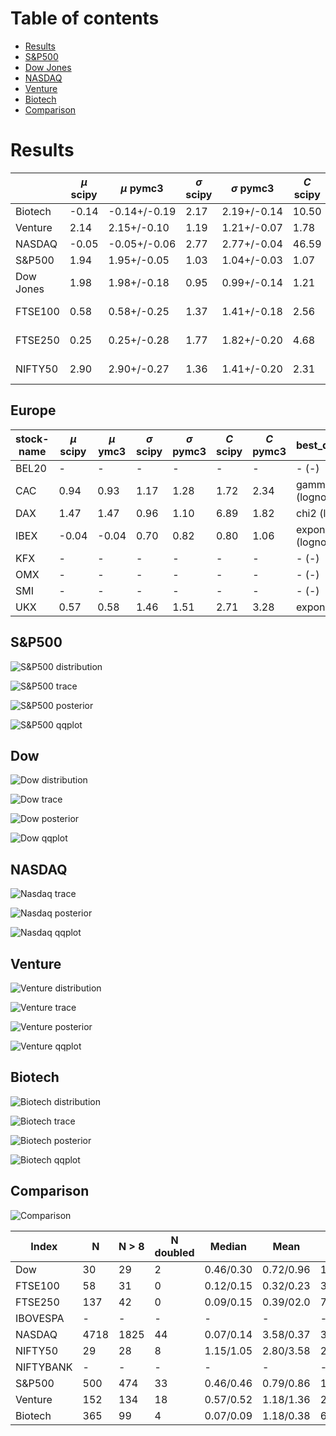 
Table of contents
=================
- [Results](#custom-detection)
- [S&P500](#sp500)
- [Dow Jones](#dow)
- [NASDAQ](#nasdaq)
- [Venture](#venture)
- [Biotech](#biotech)
- [Comparison](#comparison)

<a name="results"></a>
# Results

|           |$\mu$ scipy |   $\mu$ pymc3     |  $\sigma$ scipy  |   $\sigma$ pymc3    |   $C$ scipy     |   $C$ pymc3      |  best distribution | sum square_error |
| ------------- | ------------- | ------------- | ------------- | ------------- | ------------- |------------- |------------- |------------- |
| Biotech   | -0.14   | -0.14+/-0.19   |   2.17        |  2.19+/-0.14     |   10.50       | 11.50+/-4.00   |      lognorm       |    0.011887     |
| Venture   |  2.14   |  2.15+/-0.10   |   1.19        |  1.21+/-0.07     |    1.78       |  1.82+/-0.22   |      lognorm       |    0.005744     |     
| NASDAQ    | -0.05   | -0.05+/-0.06   |   2.77        |  2.77+/-0.04     |   46.59       | 47.16+/-5.80   |      lognorm       |    0.005792     |
| S&P500    |  1.94   |  1.95+/-0.05   |   1.03        |  1.04+/-0.03     |    1.07       |  1.39+/-0.07   |      lognorm       |    0.002876     |
| Dow Jones |  1.98   |  1.98+/-0.18   |   0.95        |  0.99+/-0.14     |    1.21       |  1.32+/-0.33   |       cauchy (lognorm)      |    0.156360 (0.196270)    |
| FTSE100   |  0.58   |  0.58+/-0.25   |   1.37        |  1.41+/-0.18     |    2.56       |  2.68+/-0.99   |       expon  (lognorm)       |    0.694053 (0.706687)     |
| FTSE250   |  0.25   |  0.25+/-0.28   |   1.77        |  1.82+/-0.20     |    4.68       |  5.66+/-3.15   |       exponpow (lognorm)    |    0.425529 (0.527496)    |
| NIFTY50   |  2.90   |  2.90+/-0.27   |   1.36        |  1.41+/-0.20     |    2.31       |  2.71+/-1.16   |       expon (lognorm)       |    0.101994 (0.102374)     |

## Europe

| stock-name | $\mu$ scipy | $\mu$ ymc3 | $\sigma$ scipy | $\sigma$ pymc3 | $C$ scipy   | $C$ pymc3 | best_distribution |  sum square_error |
|----------- |--------- |--------- |------------ |----------- |----------- |-------- |------------------ | ------------- |
|   BEL20    |     -    |    -     |      -      |     -      |    -       |    -    |        - (-)      |     - (-)         |
|   CAC      |   0.94   |  0.93    |    1.17     |   1.28     |  1.72      |  2.34   |  gamma (lognorm)  |     1.18 (  1.23) |
|   DAX      |   1.47   |  1.47    |    0.96     |   1.10     |  6.89      |  1.82   | chi2 (lognorm)    |     0.55 (  0.57) |
|  IBEX      |  -0.04   | -0.04    |    0.70     |   0.82     |  0.80      |  1.06   | exponpow (lognorm)|    85.47 ( 87.87) |
|   KFX      |     -    |    -     |      -      |     -      |    -       |    -    |        - (-)      |     - (-)         |
|   OMX      |     -    |    -     |      -      |     -      |    -       |    -    |        - (-)      |     - (-)         |
|   SMI      |     -    |    -     |      -      |     -      |    -       |    -    |        - (-)      |     - (-)         |
|   UKX      |   0.57   |  0.58    |    1.46     |   1.51     |  2.71      |  3.28   | expon (lognorm)   |     0.48 (  0.52) |

<a name="sp500"></a>
## S&P500

![S&P500 distribution](media/distribution_sp500_200bins_7years.png)

![S&P500 trace](media/pymc3_trace_sp500.png)

![S&P500 posterior](media/pymc3_posterior_sp500.png)

![S&P500 qqplot](media/qqplot_sp500.png)

<a name="dow"></a>
## Dow

![Dow distribution](media/distribution_dow_200bins_7years.png)

![Dow trace](media/pymc3_trace_dow.png)

![Dow posterior](media/pymc3_posterior_dow.png)

![Dow qqplot](media/qqplot_dow.png)

<a name="nasdaq"></a>
## NASDAQ

![Nasdaq trace](media/pymc3_trace_nasdaq.png)

![Nasdaq posterior](media/pymc3_posterior_nasdaq.png)

![Nasdaq qqplot](media/qqplot_nasdaq.png)

<a name="venture"></a>
## Venture

![Venture distribution](media/distribution_venture_200bins_7years.png)

![Venture trace](media/pymc3_trace_venture.png)

![Venture posterior](media/pymc3_posterior_venture.png)

![Venture qqplot](media/qqplot_venture.png)

<a name="biotech"></a>
## Biotech

![Biotech distribution](media/distribution_biotech_200bins_7years.png)

![Biotech trace](media/pymc3_trace_biotech.png)

![Biotech posterior](media/pymc3_posterior_biotech.png)

![Biotech qqplot](media/qqplot_biotech.png)

<a name="comparison"></a>
## Comparison

![Comparison](media/distribution_comparison.png)

|     Index     | N | N > 8 | N doubled |Median | Mean | Std  | C |
| ------------- | ------------- | ------------- | ------------- | ------------- | ------------- |------------- |------------- |
| Dow           |  30 |  29 | 2  | 0.46/0.30  | 0.72/0.96  | 1.20/2.14   |  1.22 | 
| FTSE100       |  58 |  31 | 0  | 0.12/0.15  | 0.32/0.23  | 3.64/0.33   |  2.56 |
| FTSE250       | 137 |  42 | 0  | 0.09/0.15  | 0.39/02.0  | 7.54/0.23   |  4.09 |
| IBOVESPA      | -   | -   | -  | -          |  -         | -           |  -    |  
| NASDAQ        |4718 |1825 |44  | 0.07/0.14  | 3.58/0.37  | 338.83/1.08 | 48.93 |
| NIFTY50       |  29 |  28 | 8  | 1.15/1.05  | 2.80/3.58  |  2.90/8.69  |  2.21 |
| NIFTYBANK     |  -  |  -  | -  | -          | -          | -           |  -    |
| S&P500        | 500 | 474 | 33 | 0.46/0.46  | 0.79/0.86  | 1.46/1.76   |  1.40 |
| Venture       | 152 | 134 | 18 | 0.57/0.52  | 1.18/1.36  | 2.13/2.95   |  1.80 |
| Biotech       | 365 |  99 |  4 | 0.07/0.09  | 1.18/0.38  | 60.84/0.79  | 15.80 |
